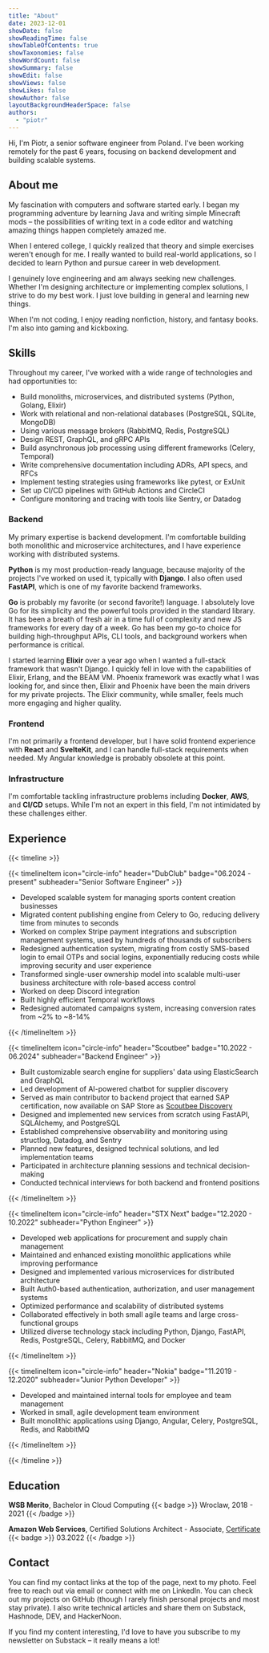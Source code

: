 ```yaml
---
title: "About"
date: 2023-12-01
showDate: false
showReadingTime: false
showTableOfContents: true
showTaxonomies: false
showWordCount: false
showSummary: false
showEdit: false
showViews: false
showLikes: false
showAuthor: false
layoutBackgroundHeaderSpace: false
authors:
  - "piotr"
---
```


Hi, I'm Piotr, a senior software engineer from Poland. I've been working remotely for the past 6 years, focusing on backend development and building scalable systems.

## About me

My fascination with computers and software started early. I began my programming adventure by learning Java and writing simple Minecraft mods – the possibilities of writing text in a code editor and watching amazing things happen completely amazed me.

When I entered college, I quickly realized that theory and simple exercises weren't enough for me. I really wanted to build real-world applications, so I decided to learn Python and pursue career in web development.

I genuinely love engineering and am always seeking new challenges. Whether I'm designing architecture or implementing complex solutions, I strive to do my best work. I just love building in general and learning new things.

When I'm not coding, I enjoy reading nonfiction, history, and fantasy books. I'm also into gaming and kickboxing.

## Skills

Throughout my career, I've worked with a wide range of technologies and had opportunities to:

- Build monoliths, microservices, and distributed systems (Python, Golang, Elixir)
- Work with relational and non-relational databases (PostgreSQL, SQLite, MongoDB)
- Using various message brokers (RabbitMQ, Redis, PostgreSQL)
- Design REST, GraphQL, and gRPC APIs
- Build asynchronous job processing using different frameworks (Celery, Temporal)
- Write comprehensive documentation including ADRs, API specs, and RFCs
- Implement testing strategies using frameworks like pytest, or ExUnit
- Set up CI/CD pipelines with GitHub Actions and CircleCI
- Configure monitoring and tracing with tools like Sentry, or Datadog

### Backend

My primary expertise is backend development. I'm comfortable building both monolithic and microservice architectures, and I have experience working with distributed systems.

**Python** is my most production-ready language, because majority of the projects I've worked on used it, typically with **Django**. I also often used **FastAPI**, which is one of my favorite backend frameworks.

**Go** is probably my favorite (or second favorite!) language. I absolutely love Go for its simplicity and the powerful tools provided in the standard library. It has been a breath of fresh air in a time full of complexity and new JS frameworks for every day of a week. Go has been my go-to choice for building high-throughput APIs, CLI tools, and background workers when performance is critical.

I started learning **Elixir** over a year ago when I wanted a full-stack framework that wasn't Django. I quickly fell in love with the capabilities of Elixir, Erlang, and the BEAM VM. Phoenix framework was exactly what I was looking for, and since then, Elixir and Phoenix have been the main drivers for my private projects. The Elixir community, while smaller, feels much more engaging and higher quality.

### Frontend

I'm not primarily a frontend developer, but I have solid frontend experience with **React** and **SvelteKit**, and I can handle full-stack requirements when needed. My Angular knowledge is probably obsolete at this point.

### Infrastructure

I'm comfortable tackling infrastructure problems including **Docker**, **AWS**, and **CI/CD** setups. While I'm not an expert in this field, I'm not intimidated by these challenges either.

## Experience

{{< timeline >}}

{{< timelineItem icon="circle-info" header="DubClub" badge="06.2024 - present" subheader="Senior Software Engineer" >}}
<ul>
    <li>Developed scalable system for managing sports content creation businesses</li>
    <li>Migrated content publishing engine from Celery to Go, reducing delivery time from minutes to seconds</li>
    <li>Worked on complex Stripe payment integrations and subscription management systems, used by hundreds of thousands of subscribers</li>
    <li>Redesigned authentication system, migrating from costly SMS-based login to email OTPs and social logins, exponentially reducing costs while improving security and user experience</li>
    <li>Transformed single-user ownership model into scalable multi-user business architecture with role-based access control</li>
    <li>Worked on deep Discord integration</li>
    <li>Built highly efficient Temporal workflows</li>
    <li>Redesigned automated campaigns system, increasing conversion rates from ~2% to ~8-14%</li>
</ul>
{{< /timelineItem >}}

{{< timelineItem icon="circle-info" header="Scoutbee" badge="10.2022 - 06.2024" subheader="Backend Engineer" >}}
<ul>
    <li>Built customizable search engine for suppliers' data using ElasticSearch and GraphQL</li>
    <li>Led development of AI-powered chatbot for supplier discovery</li>
    <li>Served as main contributor to backend project that earned SAP certification, now available on SAP Store as <a href="https://store.sap.com/dcp/en/product/display-2001012892_live_v1/scoutbee-discovery">Scoutbee Discovery</a></li>
    <li>Designed and implemented new services from scratch using FastAPI, SQLAlchemy, and PostgreSQL</li>
    <li>Established comprehensive observability and monitoring using structlog, Datadog, and Sentry</li>
    <li>Planned new features, designed technical solutions, and led implementation teams</li>
    <li>Participated in architecture planning sessions and technical decision-making</li>
    <li>Conducted technical interviews for both backend and frontend positions</li>
</ul>
{{< /timelineItem >}}

{{< timelineItem icon="circle-info" header="STX Next" badge="12.2020 - 10.2022" subheader="Python Engineer" >}}
<ul>
    <li>Developed web applications for procurement and supply chain management</li>
    <li>Maintained and enhanced existing monolithic applications while improving performance</li>
    <li>Designed and implemented various microservices for distributed architecture</li>
    <li>Built Auth0-based authentication, authorization, and user management systems</li>
    <li>Optimized performance and scalability of distributed systems</li>
    <li>Collaborated effectively in both small agile teams and large cross-functional groups</li>
    <li>Utilized diverse technology stack including Python, Django, FastAPI, Redis, PostgreSQL, Celery, RabbitMQ, and Docker</li>
</ul>
{{< /timelineItem >}}

{{< timelineItem icon="circle-info" header="Nokia" badge="11.2019 - 12.2020" subheader="Junior Python Developer" >}}
<ul>
    <li>Developed and maintained internal tools for employee and team management</li>
    <li>Worked in small, agile development team environment</li>
    <li>Built monolithic applications using Django, Angular, Celery, PostgreSQL, Redis, and RabbitMQ</li>
</ul>
{{< /timelineItem >}}

{{< /timeline >}}

## Education

**WSB Merito**, Bachelor in Cloud Computing
{{< badge >}}
Wroclaw, 2018 - 2021
{{< /badge >}}

**Amazon Web Services**, Certified Solutions Architect - Associate,
[Certificate](https://www.credly.com/badges/d2415af6-dec1-4fd0-8465-bf0f8133ff20)
{{< badge >}}
03.2022
{{< /badge >}}

## Contact

You can find my contact links at the top of the page, next to my photo. Feel free to reach out via email or connect with me on LinkedIn. You can check out my projects on GitHub (though I rarely finish personal projects and most stay private). I also write technical articles and share them on Substack, Hashnode, DEV, and HackerNoon.

If you find my content interesting, I'd love to have you subscribe to my newsletter on Substack – it really means a lot!
